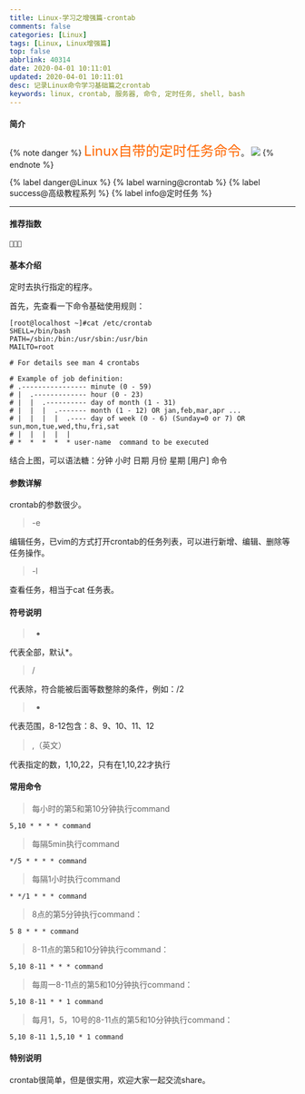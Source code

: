 ```yaml
---
title: Linux-学习之增强篇-crontab
comments: false
categories: [Linux]
tags: [Linux, Linux增强篇]
top: false
abbrlink: 40314
date: 2020-04-01 10:11:01
updated: 2020-04-01 10:11:01
desc: 记录Linux命令学习基础篇之crontab
keywords: linux, crontab, 服务器, 命令, 定时任务, shell, bash
---
```


#### 简介
{% note danger %}
<font size=5.5 color='#FF6600'>Linux自带的定时任务命令</font>。
![](/images/article_crontab.png)
{% endnote %}

{% label danger@Linux %} {% label warning@crontab %} {% label success@高级教程系列 %} {% label info@定时任务 %}


<!--more-->
<hr />

#### 推荐指数
```
🌟🌟🌟
```

#### 基本介绍

定时去执行指定的程序。

首先，先查看一下命令基础使用规则：
```
[root@localhost ~]#cat /etc/crontab
SHELL=/bin/bash
PATH=/sbin:/bin:/usr/sbin:/usr/bin
MAILTO=root

# For details see man 4 crontabs

# Example of job definition:
# .---------------- minute (0 - 59)
# |  .------------- hour (0 - 23)
# |  |  .---------- day of month (1 - 31)
# |  |  |  .------- month (1 - 12) OR jan,feb,mar,apr ...
# |  |  |  |  .---- day of week (0 - 6) (Sunday=0 or 7) OR sun,mon,tue,wed,thu,fri,sat
# |  |  |  |  |
# *  *  *  *  * user-name  command to be executed
```
结合上图，可以语法糖：分钟 小时 日期 月份 星期 [用户] 命令

#### 参数详解

crontab的参数很少。

> -e

编辑任务，已vim的方式打开crontab的任务列表，可以进行新增、编辑、删除等任务操作。

> -l

查看任务，相当于cat 任务表。


#### 符号说明

> *

代表全部，默认*。

> /

代表除，符合能被后面等数整除的条件，例如：/2

> -

代表范围，8-12包含：8、9、10、11、12

> ,（英文）

代表指定的数，1,10,22，只有在1,10,22才执行


#### 常用命令


> 每小时的第5和第10分钟执行command

```
5,10 * * * * command
```

> 每隔5min执行command

```
*/5 * * * * command
```

> 每隔1小时执行command

```
* */1 * * * command
```

> 8点的第5分钟执行command：

```
5 8 * * * command
```

> 8-11点的第5和10分钟执行command：

```
5,10 8-11 * * * command
```

> 每周一8-11点的第5和10分钟执行command：

```
5,10 8-11 * * 1 command
```

> 每月1，5，10号的8-11点的第5和10分钟执行command：

```
5,10 8-11 1,5,10 * 1 command
```

#### 特别说明

crontab很简单，但是很实用，欢迎大家一起交流share。
